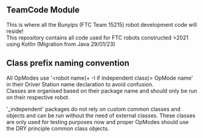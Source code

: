 ## TeamCode Module

This is where all the Bunyips (FTC Team 15215) robot development code will reside!  
This repository contains all code used for FTC robots constructed >2021 using Kotlin (Migration from Java 29/01/23)

## Class prefix naming convention

All OpModes use '<robot name(+ -I if independent class)> OpMode name' in their Driver Station name
declaration to avoid confusion.  
Classes are organised based on their package name and should only be run on their respective robot.

'_independent' packages do not rely on custom common classes and objects and can be run without the
need of external classes. These classes are only used for testing purposes now and proper OpModes
should use the DRY principle common class objects.